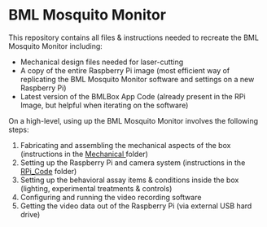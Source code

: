 # BML Mosquito Monitor

This repository contains all files & instructions needed to recreate the BML Mosquito Monitor including:
- Mechanical design files needed for laser-cutting
- A copy of the entire Raspberry Pi image (most efficient way of replicating the BML Mosquito Monitor software and settings on a new Raspberry Pi)
- Latest version of the BMLBox App Code (already present in the RPi Image, but helpful when iterating on the software)


On a high-level, using up the BML Mosquito Monitor involves the following steps:
1. Fabricating and assembling the mechanical aspects of the box (instructions in the [Mechanical ](https://github.com/Bhaskaryechuri/BMLMosquitoMonitor/tree/main/Mechanical)folder)
2. Setting up the Raspberry Pi and camera system (instructions in the [RPi_Code](https://github.com/Bhaskaryechuri/BMLMosquitoMonitor/tree/main/RPi_Code) folder)
3. Setting up the behavioral assay items & conditions inside the box (lighting, experimental treatments & controls)
4. Configuring and running the video recording software
5. Getting the video data out of the Raspberry Pi (via external USB hard drive)
